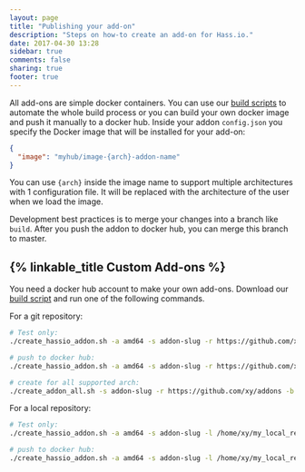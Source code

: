 ```yaml
---
layout: page
title: "Publishing your add-on"
description: "Steps on how-to create an add-on for Hass.io."
date: 2017-04-30 13:28
sidebar: true
comments: false
sharing: true
footer: true
---
```


All add-ons are simple docker containers. You can use our [build scripts][builder] to automate the whole build process or you can build your own docker image and push it manually to a docker hub. Inside your addon `config.json` you specify the Docker image that will be installed for your add-on:

```json
{
  "image": "myhub/image-{arch}-addon-name"
}
```

You can use `{arch}` inside the image name to support multiple architectures with 1 configuration file. It will be replaced with the architecture of the user when we load the image.

Development best practices is to merge your changes into a branch like `build`. After you push the addon to docker hub, you can merge this branch to master.

## {% linkable_title Custom Add-ons %}

You need a docker hub account to make your own add-ons. Download our [build script][builder] and run one of the following commands.

For a git repository:

```bash
# Test only:
./create_hassio_addon.sh -a amd64 -s addon-slug -r https://github.com/xy/addons -b branchname

# push to docker hub:
./create_hassio_addon.sh -a amd64 -s addon-slug -r https://github.com/xy/addons -b branchname -p

# create for all supported arch:
./create_addon_all.sh -s addon-slug -r https://github.com/xy/addons -b branchname -p
```

For a local repository:

```bash
# Test only:
./create_hassio_addon.sh -a amd64 -s addon-slug -l /home/xy/my_local_repo

# push to docker hub:
./create_hassio_addon.sh -a amd64 -s addon-slug -l /home/xy/my_local_repo -p
```

[builder]: https://github.com/home-assistant/hassio-build/tree/master/build-scripts/addons
